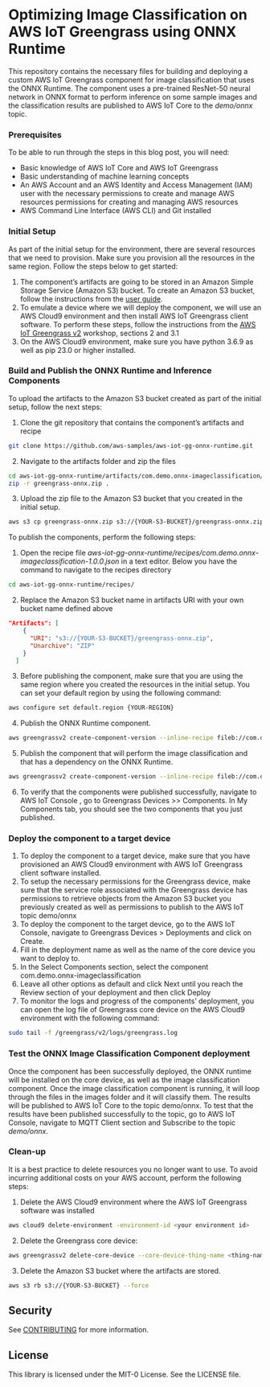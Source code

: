 
# Optimizing Image Classification on AWS IoT Greengrass using ONNX Runtime

This repository contains the necessary files for building and deploying a custom AWS IoT Greengrass component for image classification that uses the ONNX Runtime. The component uses a pre-trained ResNet-50 neural network in ONNX format to perform inference on some sample images and the classification results are published to AWS IoT Core to the *demo/onnx* topic.

### Prerequisites
To be able to run through the steps in this blog post, you will need: 
 - Basic knowledge of AWS IoT Core and AWS IoT Greengrass 
 - Basic understanding of machine learning concepts 	
 - An AWS Account and an AWS Identity and Access Management (IAM) user with the necessary permissions to create and manage AWS resources
   permissions for creating and managing AWS resources
 - AWS Command Line Interface (AWS CLI) and Git installed	

### Initial Setup
As part of the initial setup for the environment, there are several resources that we need to provision. Make sure you provision all the resources in the same region. Follow the steps below to get started:
1.	The component’s artifacts are going to be stored in an Amazon Simple Storage Service (Amazon S3) bucket. 
To create an Amazon S3 bucket, follow the instructions from the [user guide](https://docs.aws.amazon.com/AmazonS3/latest/userguide/creating-bucket.html). 
2.	To emulate a device where we will deploy the component, we will use an AWS Cloud9 environment and then install AWS IoT Greengrass client software. 
To perform these steps, follow the instructions from the [AWS IoT Greengrass v2](https://catalog.us-east-1.prod.workshops.aws/workshops/5ecc2416-f956-4273-b729-d0d30556013f/en-US) workshop, sections 2 and 3.1
3. On the AWS Cloud9 environment, make sure you have python 3.6.9 as well as pip 23.0 or higher installed.

### Build and Publish the ONNX Runtime and Inference Components
To upload the artifacts to the Amazon S3 bucket created as part of the initial setup, follow the next steps: 
1.	Clone the git repository that contains the component’s artifacts and recipe
```bash
git clone https://github.com/aws-samples/aws-iot-gg-onnx-runtime.git
```
2.	Navigate to the artifacts folder and zip the files
```bash
cd aws-iot-gg-onnx-runtime/artifacts/com.demo.onnx-imageclassification/1.0.0 
zip -r greengrass-onnx.zip . 
```
3.	Upload the zip file to the Amazon S3 bucket that you created in the initial setup.
```bash
aws s3 cp greengrass-onnx.zip s3://{YOUR-S3-BUCKET}/greengrass-onnx.zip
```
To publish the components, perform the following steps: 
1.	Open the recipe file *aws-iot-gg-onnx-runtime/recipes/com.demo.onnx-imageclassification-1.0.0.json* in a text editor. Below you have the command to navigate to the recipes directory
```bash
cd aws-iot-gg-onnx-runtime/recipes/
```
2.	Replace the Amazon S3 bucket name in artifacts URI with your own bucket name defined above
```json
"Artifacts": [
    {
      "URI": "s3://{YOUR-S3-BUCKET}/greengrass-onnx.zip",
      "Unarchive": "ZIP"
    }
  ]
```
3. Before publishing the component, make sure that you are using the same region where you created the resources in the initial setup. You can set your default region by using the following command:
```bash
aws configure set default.region {YOUR-REGION}
```
4.	Publish the ONNX Runtime component.
```bash
aws greengrassv2 create-component-version --inline-recipe fileb://com.demo.onnxruntime-1.0.0.json
```
5.	Publish the component that will perform the image classification and that has a dependency on the ONNX Runtime.
```bash
aws greengrassv2 create-component-version --inline-recipe fileb://com.demo.onnx-imageclassification-1.0.0.json
```
6.	To verify that the components were published successfully, navigate to AWS IoT Console , go to Greengrass Devices >> Components. In My Components tab, you should see the two components that you just published.

### Deploy the component to a target device
1.	To deploy the component to a target device, make sure that you have provisioned an AWS Cloud9 environment with AWS IoT Greengrass client software installed. 
2.	To setup the necessary permissions for the Greengrass device, make sure that the service role associated with the Greengrass device has permissions to retrieve objects from the Amazon S3 bucket you previously created as well as permissions to publish to the AWS IoT topic demo/onnx
3.	To deploy the component to the target device, go to the AWS IoT Console, navigate to Greengrass Devices > Deployments and click on Create.
4.	Fill in the deployment name as well as the name of the core device you want to deploy to.
5.	In the Select Components section, select the component com.demo.onnx-imageclassification 
6.	Leave all other options as default and click Next until you reach the Review section of your deployment and then click Deploy
7.  To monitor the logs and progress of the components’ deployment, you can open the log file of Greengrass core device on the AWS Cloud9 environment with the following command:
```bash
sudo tail -f /greengrass/v2/logs/greengrass.log
```

### Test the ONNX Image Classification Component deployment 
Once the component has been successfully deployed, the ONNX runtime will be installed on the core device, as well as the image classification component. Once the image classification component is running, it will loop through the files in the images folder and it will classify them. The results will be published to AWS IoT Core to the topic demo/onnx. 
To test that the results have been published successfully to the topic, go to AWS IoT Console, navigate to MQTT Client section and Subscribe to the topic *demo/onnx*.

### Clean-up
It is a best practice to delete resources you no longer want to use. To avoid incurring additional costs on your AWS account, perform the following steps:
1. Delete the AWS Cloud9 environment where the AWS IoT Greengrass software was installed
```bash
aws cloud9 delete-environment -environment-id <your environment id>
```
2. Delete the Greengrass core device:
```bash
aws greengrassv2 delete-core-device --core-device-thing-name <thing-name>
```
3. Delete the Amazon S3 bucket where the artifacts are stored.
```bash
aws s3 rb s3://{YOUR-S3-BUCKET} --force
```
## Security

See [CONTRIBUTING](CONTRIBUTING.md#security-issue-notifications) for more information.

## License

This library is licensed under the MIT-0 License. See the LICENSE file.

